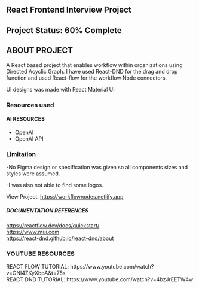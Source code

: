 <h2>React Frontend Interview Project</h2>
<h2>Project Status: 60% Complete</h2>

<h2> ABOUT PROJECT </h2>
<p>A React based project that enables workflow within organizations using Directed Acyclic Graph. I have used React-DND for the drag and drop function and used React-flow for the workflow Node connectors.</p>

<p>UI designs was made with React Material UI</p>

<h3>Resources used</h3>

<h4>AI RESOURCES</h4>
<ul>
<li>OpenAI</li>
<li>OpenAI API</li>
</ul>

<h3>Limitation</h3>

-No Figma design or specification was given so all components sizes and styles were assumed. <br/>

-I was also not able to find some logos.<br/>

View Project: https://workflownodes.netlify.app



<h5>DOCUMENTATION REFERENCES</h5>

https://reactflow.dev/docs/quickstart/ <br/>
https://www.mui.com <br/>
https://react-dnd.github.io/react-dnd/about


<h3>YOUTUBE RESOURCES</h3>
REACT FLOW TUTORIAL: https://www.youtube.com/watch?v=GNI4ZKyXbpA&t=75s <br/>
REACT DND TUTORIAL: https://www.youtube.com/watch?v=4bzJrEETW4w
                    


